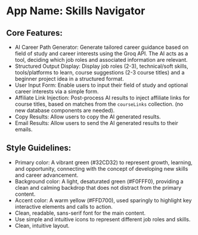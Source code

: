 # **App Name**: Skills Navigator

## Core Features:

- AI Career Path Generator: Generate tailored career guidance based on field of study and career interests using the Groq API. The AI acts as a tool, deciding which job roles and associated information are relevant.
- Structured Output Display: Display job roles (2-3), technical/soft skills, tools/platforms to learn, course suggestions (2-3 course titles) and a beginner project idea in a structured format.
- User Input Form: Enable users to input their field of study and optional career interests via a simple form.
- Affiliate Link Injection: Post-process AI results to inject affiliate links for course titles, based on matches from the `courseLinks` collection. (no new database components are needed).
- Copy Results: Allow users to copy the AI generated results.
- Email Results: Allow users to send the AI generated results to their emails.

## Style Guidelines:

- Primary color: A vibrant green (#32CD32) to represent growth, learning, and opportunity, connecting with the concept of developing new skills and career advancement.
- Background color: A light, desaturated green (#F0FFF0), providing a clean and calming backdrop that does not distract from the primary content.
- Accent color: A warm yellow (#FFD700), used sparingly to highlight key interactive elements and calls to action.
- Clean, readable, sans-serif font for the main content.
- Use simple and intuitive icons to represent different job roles and skills.
- Clean, intuitive layout.